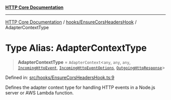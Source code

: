 [**HTTP Core Documentation**](../../../README.md)

***

[HTTP Core Documentation](../../../README.md) / [hooks/EnsureCorsHeadersHook](../README.md) / AdapterContextType

# Type Alias: AdapterContextType

> **AdapterContextType** = `AdapterContext`\<`any`, `any`, `any`, [`IncomingHttpEvent`](../../../IncomingHttpEvent/classes/IncomingHttpEvent.md), [`IncomingHttpEventOptions`](../../../IncomingHttpEvent/interfaces/IncomingHttpEventOptions.md), [`OutgoingHttpResponse`](../../../OutgoingHttpResponse/classes/OutgoingHttpResponse.md)\>

Defined in: [src/hooks/EnsureCorsHeadersHook.ts:9](https://github.com/stonemjs/http-core/blob/0d369869add0f1630e9b5b2cd1421e57ee8d3865/src/hooks/EnsureCorsHeadersHook.ts#L9)

Defines the adapter context type for handling HTTP events in a Node.js server or AWS Lambda function.
